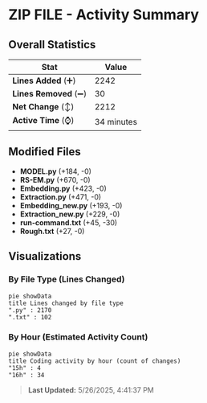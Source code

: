 # ZIP FILE - Activity Summary 

## Overall Statistics

| Stat                   | Value                                                             |
| ---------------------- | ----------------------------------------------------------------- |
| **Lines Added** (➕)   | 2242                                          |
| **Lines Removed** (➖) | 30                                        |
| **Net Change** (↕)    | 2212                |
| **Active Time** (⌚)   | 34 minutes |


## Modified Files
- **MODEL.py** (+184, -0)
- **RS-EM.py** (+670, -0)
- **Embedding.py** (+423, -0)
- **Extraction.py** (+471, -0)
- **Embedding_new.py** (+193, -0)
- **Extraction_new.py** (+229, -0)
- **run-command.txt** (+45, -30)
- **Rough.txt** (+27, -0)

## Visualizations

### By File Type (Lines Changed)

```mermaid
pie showData
title Lines changed by file type
".py" : 2170
".txt" : 102
```

### By Hour (Estimated Activity Count)

```mermaid
pie showData
title Coding activity by hour (count of changes)
"15h" : 4
"16h" : 34
```


> **Last Updated:** 5/26/2025, 4:41:37 PM